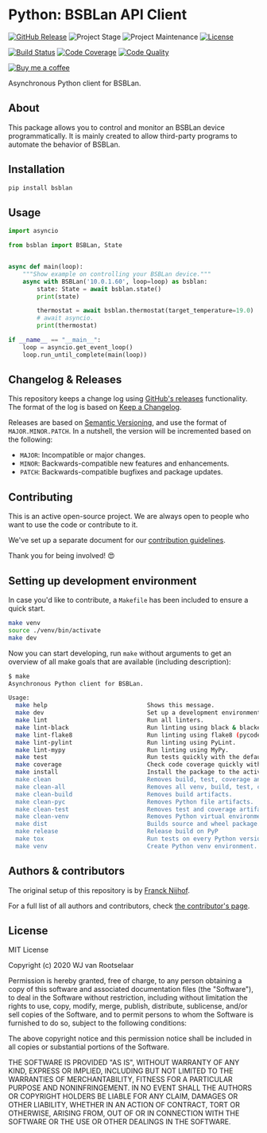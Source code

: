 # Python: BSBLan API Client

[![GitHub Release][releases-shield]][releases]
![Project Stage][project-stage-shield]
![Project Maintenance][maintenance-shield]
[![License][license-shield]](LICENSE.md)

[![Build Status][build-shield]][build]
[![Code Coverage][codecov-shield]][codecov]
[![Code Quality][code-quality-shield]][code-quality]

[![Buy me a coffee][buymeacoffee-shield]][buymeacoffee]

Asynchronous Python client for BSBLan.

## About

This package allows you to control and monitor an BSBLan device
programmatically. It is mainly created to allow third-party programs to automate
the behavior of BSBLan.

## Installation

```bash
pip install bsblan
```

## Usage

```python
import asyncio

from bsblan import BSBLan, State


async def main(loop):
    """Show example on controlling your BSBLan device."""
    async with BSBLan('10.0.1.60', loop=loop) as bsblan:
        state: State = await bsblan.state()
        print(state)

        thermostat = await bsblan.thermostat(target_temperature=19.0)
        # await asyncio.
        print(thermostat)

if __name__ == "__main__":
    loop = asyncio.get_event_loop()
    loop.run_until_complete(main(loop))
```

## Changelog & Releases

This repository keeps a change log using [GitHub's releases][releases]
functionality. The format of the log is based on
[Keep a Changelog][keepchangelog].

Releases are based on [Semantic Versioning][semver], and use the format
of ``MAJOR.MINOR.PATCH``. In a nutshell, the version will be incremented
based on the following:

- ``MAJOR``: Incompatible or major changes.
- ``MINOR``: Backwards-compatible new features and enhancements.
- ``PATCH``: Backwards-compatible bugfixes and package updates.

## Contributing

This is an active open-source project. We are always open to people who want to
use the code or contribute to it.

We've set up a separate document for our
[contribution guidelines](CONTRIBUTING.md).

Thank you for being involved! :heart_eyes:

## Setting up development environment

In case you'd like to contribute, a `Makefile` has been included to ensure a
quick start.

```bash
make venv
source ./venv/bin/activate
make dev
```

Now you can start developing, run `make` without arguments to get an overview
of all make goals that are available (including description):

```bash
$ make
Asynchronous Python client for BSBLan.

Usage:
  make help                            Shows this message.
  make dev                             Set up a development environment.
  make lint                            Run all linters.
  make lint-black                      Run linting using black & blacken-docs.
  make lint-flake8                     Run linting using flake8 (pycodestyle/pydocstyle).
  make lint-pylint                     Run linting using PyLint.
  make lint-mypy                       Run linting using MyPy.
  make test                            Run tests quickly with the default Python.
  make coverage                        Check code coverage quickly with the default Python.
  make install                         Install the package to the active Python's site-packages.
  make clean                           Removes build, test, coverage and Python artifacts.
  make clean-all                       Removes all venv, build, test, coverage and Python artifacts.
  make clean-build                     Removes build artifacts.
  make clean-pyc                       Removes Python file artifacts.
  make clean-test                      Removes test and coverage artifacts.
  make clean-venv                      Removes Python virtual environment artifacts.
  make dist                            Builds source and wheel package.
  make release                         Release build on PyP
  make tox                             Run tests on every Python version with tox.
  make venv                            Create Python venv environment.
```

## Authors & contributors

The original setup of this repository is by [Franck Nijhof][frenck].

For a full list of all authors and contributors,
check [the contributor's page][contributors].

## License

MIT License

Copyright (c) 2020 WJ van Rootselaar

Permission is hereby granted, free of charge, to any person obtaining a copy
of this software and associated documentation files (the "Software"), to deal
in the Software without restriction, including without limitation the rights
to use, copy, modify, merge, publish, distribute, sublicense, and/or sell
copies of the Software, and to permit persons to whom the Software is
furnished to do so, subject to the following conditions:

The above copyright notice and this permission notice shall be included in all
copies or substantial portions of the Software.

THE SOFTWARE IS PROVIDED "AS IS", WITHOUT WARRANTY OF ANY KIND, EXPRESS OR
IMPLIED, INCLUDING BUT NOT LIMITED TO THE WARRANTIES OF MERCHANTABILITY,
FITNESS FOR A PARTICULAR PURPOSE AND NONINFRINGEMENT. IN NO EVENT SHALL THE
AUTHORS OR COPYRIGHT HOLDERS BE LIABLE FOR ANY CLAIM, DAMAGES OR OTHER
LIABILITY, WHETHER IN AN ACTION OF CONTRACT, TORT OR OTHERWISE, ARISING FROM,
OUT OF OR IN CONNECTION WITH THE SOFTWARE OR THE USE OR OTHER DEALINGS IN THE
SOFTWARE.

[build-shield]: https://github.com/liudger/python-bsblan/workflows/Continuous%20Integration/badge.svg
[build]: https://github.com/liudger/python-bsblan/actions
[buymeacoffee-shield]: https://www.buymeacoffee.com/assets/img/guidelines/download-assets-sm-2.svg
[buymeacoffee]: https://www.buymeacoffee.com/liudger
[code-quality-shield]: https://img.shields.io/lgtm/grade/python/g/liudger/python-bsblan.svg?logo=lgtm&logoWidth=18
[code-quality]: https://lgtm.com/projects/g/liudger/python-bsblan/context:python
[codecov-shield]: https://codecov.io/gh/liudger/python-bsblan/branch/master/graph/badge.svg
[codecov]: https://codecov.io/gh/liudger/python-bsblan
[contributors]: https://github.com/liudger/python-bsblan/graphs/contributors
[liudger]: https://github.com/liudger
[frenck]: https://github.com/frenck
[keepchangelog]: http://keepachangelog.com/en/1.0.0/
[license-shield]: https://img.shields.io/github/license/liudger/python-bsblan.svg
[maintenance-shield]: https://img.shields.io/maintenance/yes/2019.svg

[project-stage-shield]: https://img.shields.io/badge/project%20stage-experimental-yellow.svg
[releases-shield]: https://img.shields.io/github/release/liudger/python-bsblan.svg
[releases]: https://github.com/liudger/python-bsblan/releases
[semver]: http://semver.org/spec/v2.0.0.html
